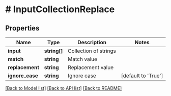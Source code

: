 # # InputCollectionReplace

## Properties

Name | Type | Description | Notes
------------ | ------------- | ------------- | -------------
**input** | **string[]** | Collection of strings |
**match** | **string** | Match value |
**replacement** | **string** | Replacement value |
**ignore_case** | **string** | Ignore case | [default to 'True']

[[Back to Model list]](../../README.md#models) [[Back to API list]](../../README.md#endpoints) [[Back to README]](../../README.md)
